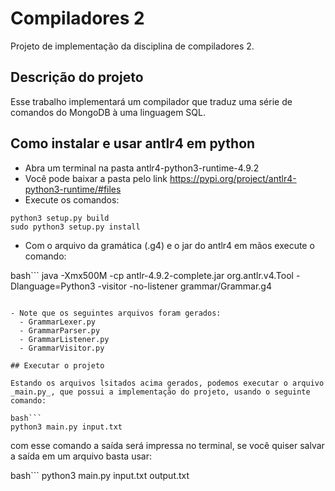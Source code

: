 # Compiladores 2
Projeto de implementação da disciplina de compiladores 2.

## Descrição do projeto
Esse trabalho implementará um compilador que traduz uma série de comandos do MongoDB
à uma linguagem SQL.

## Como instalar e usar antlr4 em python
- Abra um terminal na pasta antlr4-python3-runtime-4.9.2
- Você pode baixar a pasta pelo link https://pypi.org/project/antlr4-python3-runtime/#files
- Execute os comandos:
```
python3 setup.py build
sudo python3 setup.py install
```
- Com o arquivo da gramática (.g4) e o jar do antlr4 em mãos execute o comando:

bash```
java -Xmx500M -cp antlr-4.9.2-complete.jar org.antlr.v4.Tool -Dlanguage=Python3 -visitor -no-listener grammar/Grammar.g4
```

- Note que os seguintes arquivos foram gerados:
  - GrammarLexer.py
  - GrammarParser.py
  - GrammarListener.py
  - GrammarVisitor.py

## Executar o projeto

Estando os arquivos lsitados acima gerados, podemos executar o arquivo _main.py_, que possui a implementação do projeto, usando o seguinte comando:

bash```
python3 main.py input.txt
```

com esse comando a saída será impressa no terminal, se você quiser salvar a saída em um arquivo basta usar:

bash```
python3 main.py input.txt output.txt
```
